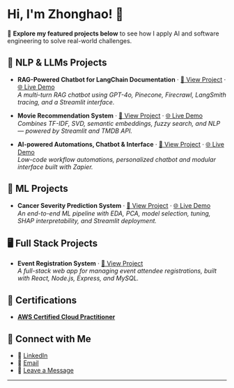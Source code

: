 # Hi, I'm Zhonghao! 👋

📂 **Explore my featured projects below** to see how I apply AI and software engineering to solve real-world challenges.

## 🧠 NLP & LLMs Projects
- **RAG-Powered Chatbot for LangChain Documentation** · [🔗 View Project](https://github.com/z43zhang/langchain-rag-chatbot) · [🌐 Live Demo](https://zhang-chatbot.streamlit.app/)  
  _A multi-turn RAG chatbot using GPT-4o, Pinecone, Firecrawl, LangSmith tracing, and a Streamlit interface._

- **Movie Recommendation System** · [🔗 View Project](https://github.com/z43zhang/movie-recommender) · [🌐 Live Demo](https://zhang-hybrid-recommender-system.streamlit.app/)  
  _Combines TF-IDF, SVD, semantic embeddings, fuzzy search, and NLP — powered by Streamlit and TMDB API._

- **AI-powered Automations, Chatbot & Interface** · [🔗 View Project](https://github.com/z43zhang/zapier-automation) · [🌐 Live Demo](https://new-interface-2a359d.zapier.app/main)  
  _Low-code workflow automations, personalized chatbot and modular interface built with Zapier._

## 🤖 ML Projects

- **Cancer Severity Prediction System** · [🔗 View Project](https://github.com/z43zhang/cancer-score) · [🌐 Live Demo](https://zhang-cancer-severity-predictor.streamlit.app/)  
  _An end-to-end ML pipeline with EDA, PCA, model selection, tuning, SHAP interpretability, and Streamlit deployment._

## 🖥️ Full Stack Projects

- **Event Registration System** · [🔗 View Project](https://github.com/z43zhang/event-registration)  
  _A full-stack web app for managing event attendee registrations, built with React, Node.js, Express, and MySQL._

## 📜 Certifications
- [**AWS Certified Cloud Practitioner**](https://www.credly.com/badges/d1d09b21-5a59-4503-9d14-ad13a3c0bd87)

## 🤳 Connect with Me

- 🔗 [LinkedIn](https://www.linkedin.com/in/zhonghao-zhang-842677285/)
- 📧 [Email](mailto:z43zhang@gmail.com)
- 💬 [Leave a Message](https://new-interface-2a359d.zapier.app/contact-me)

---




